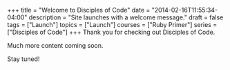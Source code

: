 +++
title = "Welcome to Disciples of Code"
date = "2014-02-16T11:55:34-04:00"
description = "Site launches with a welcome message."
draft = false
tags = ["Launch"]
topics = ["Launch"]
courses = ["Ruby Primer"]
series = ["Disciples of Code"]
+++
Thank you for checking out Disciples of Code.

Much more content coming soon.

Stay tuned!
